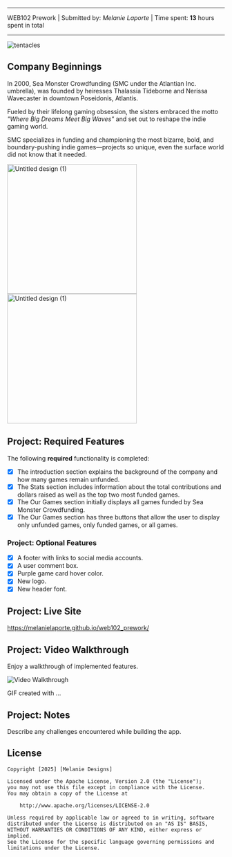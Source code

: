 -------------------------------------------------------------------------------

WEB102 Prework | 
Submitted by: *Melanie Laporte* | 
Time spent: **13** hours spent in total

-------------------------------------------------------------------------------

![tentacles](https://github.com/user-attachments/assets/12be02ce-d872-4b75-82c0-45a79c715bf4)

## Company Beginnings
In 2000, Sea Monster Crowdfunding (SMC under the Atlantian Inc. umbrella), was founded by heiresses Thalassia Tideborne and Nerissa Wavecaster in downtown Poseidonis, Atlantis. 

Fueled by their lifelong gaming obsession, the sisters embraced the motto *"Where Big Dreams Meet Big Waves"* and set out to reshape the indie gaming world. 

SMC specializes in funding and championing the most bizarre, bold, and boundary-pushing indie games—projects so unique, even the surface world did not know that it needed.

<img src="https://github.com/user-attachments/assets/2e50f15c-82e1-420c-87ed-748a9466d4d7" alt="Untitled design (1)" width="300" />
<img src="https://github.com/user-attachments/assets/57f31642-3c4d-4c86-86ca-a1559c1b4d5f" alt="Untitled design (1)" width="300" />

## Project: Required Features

The following **required** functionality is completed:

* [x] The introduction section explains the background of the company and how many games remain unfunded.
* [x] The Stats section includes information about the total contributions and dollars raised as well as the top two most funded games.
* [x] The Our Games section initially displays all games funded by Sea Monster Crowdfunding.
* [x] The Our Games section has three buttons that allow the user to display only unfunded games, only funded games, or all games.

### Project: Optional Features

* [x] A footer with links to social media accounts.
* [x] A user comment box.
* [x] Purple game card hover color.
* [x] New logo.
* [x] New header font. 

## Project: Live Site

https://melanielaporte.github.io/web102_prework/

## Project: Video Walkthrough

Enjoy a walkthrough of implemented features. 

<img src='http://i.imgur.com/link/to/your/gif/file.gif' title='Video Walkthrough' width='' alt='Video Walkthrough' />

<!-- Replace this with whatever GIF tool you used! -->
GIF created with ...  
<!-- Recommended tools:
[Kap](https://getkap.co/) for macOS
[ScreenToGif](https://www.screentogif.com/) for Windows
[peek](https://github.com/phw/peek) for Linux. -->

## Project: Notes

Describe any challenges encountered while building the app.

## License

    Copyright [2025] [Melanie Designs]

    Licensed under the Apache License, Version 2.0 (the "License");
    you may not use this file except in compliance with the License.
    You may obtain a copy of the License at

        http://www.apache.org/licenses/LICENSE-2.0

    Unless required by applicable law or agreed to in writing, software
    distributed under the License is distributed on an "AS IS" BASIS,
    WITHOUT WARRANTIES OR CONDITIONS OF ANY KIND, either express or implied.
    See the License for the specific language governing permissions and
    limitations under the License.
